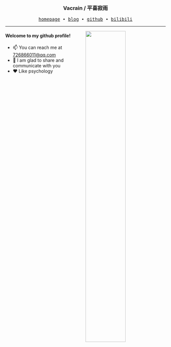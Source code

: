 

<h3 align="center"> Vacrain / 平喜寂雨 </h3>


<p align="center">
  <samp>
    <a href="">homepage</a> ∙
    <a href="">blog</a> ∙
    <a href="https://github.com/vacrain">github</a> ∙ 
    <a href="https://space.bilibili.com/4788540">bilibili</a>
  </samp>
</p>


---

<img align="right" src="https://github-readme-stats.vercel.app/api?username=vacrain&show_icons=true&hide_border=true&theme=radical" width="50%">


#### Welcome to my github profile!
<!-- languages:start -->
<!-- prettier-ignore-start -->
<!-- markdownlint-disable -->
- 📫 You can reach me at [726866011@qq.com](mailto:726866011@qq.com)
- 🎨 I am glad to share and communicate with you
- ❤️ Like psychology
<!-- markdownlint-restore -->
<!-- prettier-ignore-end -->
<!-- languages:end -->


